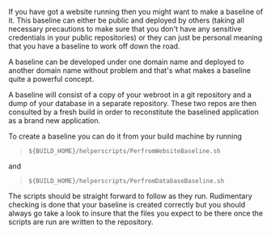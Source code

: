 If you have got a website running then you might want to make a baseline of it. This baseline can either be public and deployed by others (taking all necessary precautions to make sure that you don't have any sensitive credentials in your public repositories) or they can just be personal meaning that you have a baseline to work off down the road.

A baseline can be developed under one domain name and deployed to another domain name without problem and that's what makes a baseline quite a powerful concept. 

A baseline will consist of a copy of your webroot in a git repository and a dump of your database in a separate repository. These two repos are then consulted by a fresh build in order to reconstitute the baselined application as a brand new application.

To create a baseline you can do it from your build machine by running

>     ${BUILD_HOME}/helperscripts/PerfromWebsiteBaseline.sh  


and

>     ${BUILD_HOME}/helperscripts/PerfromDatabaseBaseline.sh  


The scripts should be straight forward to follow as they run. Rudimentary checking is done that your baseline is created correctly but you should always go take a look to insure that the files you expect to be there once the scripts are run are written to the repository. 

